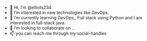 - 👋 Hi, I’m @elliots234
- 👀 I’m interested in new technologies like DevOps.
- 🌱 I’m currently learning DevOps,, Full stack using Python and I am interested in full-stack java.
- 💞️ I’m looking to collaborate on ...
- 📫 you can reach me through my social-handles 

<!---
elliots234/elliots234 is a ✨ special ✨ repository because its `README.md` (this file) appears on your GitHub profile.
You can click the Preview link to take a look at your changes.
--->
